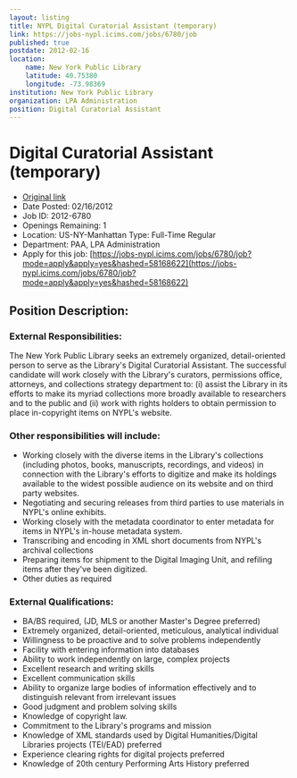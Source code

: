 ```yaml
---
layout: listing
title: NYPL Digital Curatorial Assistant (temporary)
link: https://jobs-nypl.icims.com/jobs/6780/job
published: true
postdate: 2012-02-16
location:
	name: New York Public Library
	latitude: 40.75380
	longitude: -73.98369
institution: New York Public Library
organization: LPA Administration
position: Digital Curatorial Assistant
---
```


# Digital Curatorial Assistant (temporary)

* [Original link](https://jobs-nypl.icims.com/jobs/6780/job)
*  Date Posted: 02/16/2012
*  Job ID: 	2012-6780
*  Openings Remaining: 	1
*  Location: 	US-NY-Manhattan	Type: 	Full-Time Regular
*  Department: 	PAA, LPA Administration		
*  Apply for this job: [https://jobs-nypl.icims.com/jobs/6780/job?mode=apply&apply=yes&hashed=58168622](https://jobs-nypl.icims.com/jobs/6780/job?mode=apply&apply=yes&hashed=58168622)


## Position Description:

### External Responsibilities:
The New York Public Library seeks an extremely organized, detail-oriented person to serve as the Library's Digital Curatorial Assistant.   The successful candidate will work closely with the Library's curators, permissions office, attorneys, and collections strategy department to: (i) assist the Library in its efforts to make its myriad collections more broadly available to researchers and to the public and (ii) work with rights holders to obtain permission to place in-copyright items on NYPL's website.
 
### Other responsibilities will include:
*  Working closely with the diverse items in the Library's collections (including photos, books, manuscripts, recordings, and videos) in connection with the Library's efforts to digitize and make its holdings available to the widest possible audience on its website and on third party websites.
*  Negotiating and securing releases from third parties to use materials in NYPL's online exhibits.
*  Working closely with the metadata coordinator to enter metadata for items in NYPL's in-house metadata system.
*  Transcribing and encoding in XML short documents from NYPL's archival collections
*  Preparing items for shipment to the Digital Imaging Unit, and refiling items after they've been digitized.
*  Other duties as required

### External Qualifications:
*  BA/BS required, (JD, MLS or another Master's Degree preferred)
*  Extremely organized, detail-oriented, meticulous, analytical individual
*  Willingness to be proactive and to solve problems independently
*  Facility with entering information into databases
*  Ability to work independently on large, complex projects
*  Excellent research and writing skills
*  Excellent communication skills
*  Ability to organize large bodies of information effectively and to distinguish relevant from irrelevant issues
*  Good judgment and problem solving skills
*  Knowledge of copyright law.
*  Commitment to the Library's programs and mission
*  Knowledge of XML standards used by Digital Humanities/Digital Libraries projects (TEI/EAD) preferred
*  Experience clearing rights for digital projects preferred
*  Knowledge of 20th century Performing Arts History preferred